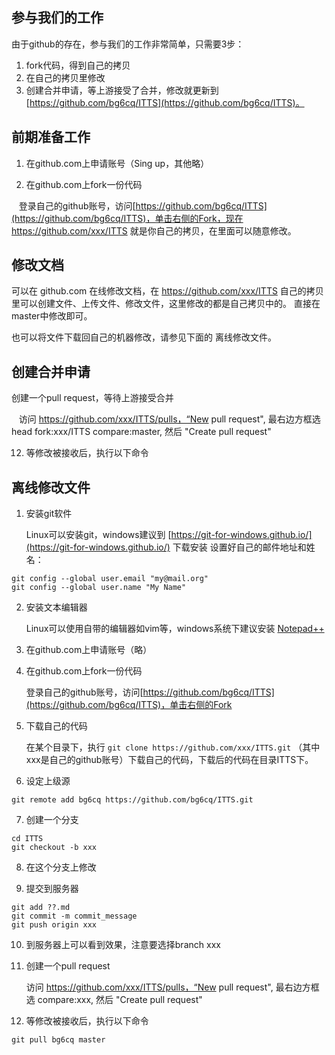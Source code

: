 ## 参与我们的工作

由于github的存在，参与我们的工作非常简单，只需要3步：
1. fork代码，得到自己的拷贝
2. 在自己的拷贝里修改
3. 创建合并申请，等上游接受了合并，修改就更新到 [https://github.com/bg6cq/ITTS](https://github.com/bg6cq/ITTS)。

## 前期准备工作

1. 在github.com上申请账号（Sing up，其他略）

2. 在github.com上fork一份代码

    登录自己的github账号，访问[https://github.com/bg6cq/ITTS](https://github.com/bg6cq/ITTS)，单击右侧的Fork，现在https://github.com/xxx/ITTS 就是你自己的拷贝，在里面可以随意修改。

## 修改文档

可以在 github.com 在线修改文档，在 https://github.com/xxx/ITTS 自己的拷贝里可以创建文件、上传文件、修改文件，这里修改的都是自己拷贝中的。
直接在master中修改即可。

也可以将文件下载回自己的机器修改，请参见下面的 离线修改文件。

##  创建合并申请
创建一个pull request，等待上游接受合并

    访问 https://github.com/xxx/ITTS/pulls，“New pull request", 最右边方框选head fork:xxx/ITTS compare:master, 然后 "Create pull request"


12. 等修改被接收后，执行以下命令


## 离线修改文件

1. 安装git软件

    Linux可以安装git，windows建议到 [https://git-for-windows.github.io/](https://git-for-windows.github.io/) 下载安装
    设置好自己的邮件地址和姓名：
```
git config --global user.email "my@mail.org"
git config --global user.name "My Name"
```

2. 安装文本编辑器

    Linux可以使用自带的编辑器如vim等，windows系统下建议安装 [Notepad++](https://notepad-plus-plus.org/download/)

3. 在github.com上申请账号（略）

4. 在github.com上fork一份代码

    登录自己的github账号，访问[https://github.com/bg6cq/ITTS](https://github.com/bg6cq/ITTS)，单击右侧的Fork

5. 下载自己的代码

    在某个目录下，执行 `git clone https://github.com/xxx/ITTS.git` （其中xxx是自己的github账号）下载自己的代码，下载后的代码在目录ITTS下。

6. 设定上级源

```
git remote add bg6cq https://github.com/bg6cq/ITTS.git
```

7. 创建一个分支
```
cd ITTS
git checkout -b xxx
```

8. 在这个分支上修改

9. 提交到服务器
```
git add ??.md
git commit -m commit_message
git push origin xxx
```

10. 到服务器上可以看到效果，注意要选择branch xxx

11. 创建一个pull request

    访问 https://github.com/xxx/ITTS/pulls，“New pull request", 最右边方框选 compare:xxx, 然后 "Create pull request"

12. 等修改被接收后，执行以下命令
```
git pull bg6cq master
```


